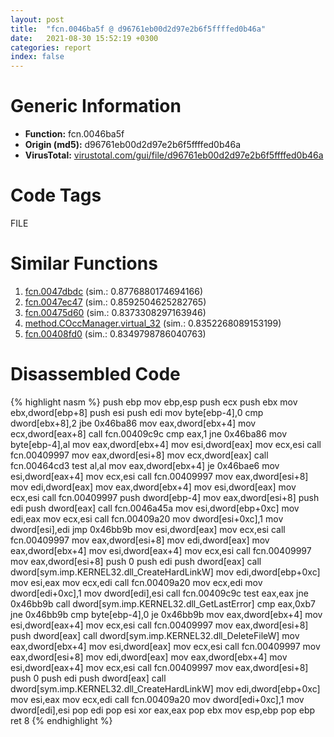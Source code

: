 ```yaml
---
layout: post
title:  "fcn.0046ba5f @ d96761eb00d2d97e2b6f5ffffed0b46a"
date:   2021-08-30 15:52:19 +0300
categories: report
index: false
---
```


# Generic Information
- **Function:** fcn.0046ba5f
- **Origin (md5):** d96761eb00d2d97e2b6f5ffffed0b46a
- **VirusTotal:** [virustotal.com/gui/file/d96761eb00d2d97e2b6f5ffffed0b46a][virustotal_ref]

# Code Tags
<span class="tag" id="FILE">FILE</span>


# Similar Functions

1. [fcn.0047dbdc][similar_1_ref] (sim.: 0.8776880174694166)
2. [fcn.0047ec47][similar_2_ref] (sim.: 0.8592504625282765)
3. [fcn.00475d60][similar_3_ref] (sim.: 0.8373308297163946)
4. [method.COccManager.virtual\_32][similar_4_ref] (sim.: 0.8352268089153199)
5. [fcn.00408fd0][similar_5_ref] (sim.: 0.8349798786040763)


# Disassembled Code

{% highlight nasm %}
push ebp
mov ebp,esp
push ecx
push ebx
mov ebx,dword[ebp+8]
push esi
push edi
mov byte[ebp-4],0
cmp dword[ebx+8],2
jbe 0x46ba86
mov eax,dword[ebx+4]
mov ecx,dword[eax+8]
call fcn.00409c9c
cmp eax,1
jne 0x46ba86
mov byte[ebp-4],al
mov eax,dword[ebx+4]
mov esi,dword[eax]
mov ecx,esi
call fcn.00409997
mov eax,dword[esi+8]
mov ecx,dword[eax]
call fcn.00464cd3
test al,al
mov eax,dword[ebx+4]
je 0x46bae6
mov esi,dword[eax+4]
mov ecx,esi
call fcn.00409997
mov eax,dword[esi+8]
mov edi,dword[eax]
mov eax,dword[ebx+4]
mov esi,dword[eax]
mov ecx,esi
call fcn.00409997
push dword[ebp-4]
mov eax,dword[esi+8]
push edi
push dword[eax]
call fcn.0046a45a
mov esi,dword[ebp+0xc]
mov edi,eax
mov ecx,esi
call fcn.00409a20
mov dword[esi+0xc],1
mov dword[esi],edi
jmp 0x46bb9b
mov esi,dword[eax]
mov ecx,esi
call fcn.00409997
mov eax,dword[esi+8]
mov edi,dword[eax]
mov eax,dword[ebx+4]
mov esi,dword[eax+4]
mov ecx,esi
call fcn.00409997
mov eax,dword[esi+8]
push 0
push edi
push dword[eax]
call dword[sym.imp.KERNEL32.dll_CreateHardLinkW]
mov edi,dword[ebp+0xc]
mov esi,eax
mov ecx,edi
call fcn.00409a20
mov ecx,edi
mov dword[edi+0xc],1
mov dword[edi],esi
call fcn.00409c9c
test eax,eax
jne 0x46bb9b
call dword[sym.imp.KERNEL32.dll_GetLastError]
cmp eax,0xb7
jne 0x46bb9b
cmp byte[ebp-4],0
je 0x46bb9b
mov eax,dword[ebx+4]
mov esi,dword[eax+4]
mov ecx,esi
call fcn.00409997
mov eax,dword[esi+8]
push dword[eax]
call dword[sym.imp.KERNEL32.dll_DeleteFileW]
mov eax,dword[ebx+4]
mov esi,dword[eax]
mov ecx,esi
call fcn.00409997
mov eax,dword[esi+8]
mov edi,dword[eax]
mov eax,dword[ebx+4]
mov esi,dword[eax+4]
mov ecx,esi
call fcn.00409997
mov eax,dword[esi+8]
push 0
push edi
push dword[eax]
call dword[sym.imp.KERNEL32.dll_CreateHardLinkW]
mov edi,dword[ebp+0xc]
mov esi,eax
mov ecx,edi
call fcn.00409a20
mov dword[edi+0xc],1
mov dword[edi],esi
pop edi
pop esi
xor eax,eax
pop ebx
mov esp,ebp
pop ebp
ret 8
{% endhighlight %}


[similar_1_ref]: /report/fcn.0047dbdc@d96761eb00d2d97e2b6f5ffffed0b46a
[similar_2_ref]: /report/fcn.0047ec47@d96761eb00d2d97e2b6f5ffffed0b46a
[similar_3_ref]: /report/fcn.00475d60@d96761eb00d2d97e2b6f5ffffed0b46a
[similar_4_ref]: /report/method.COccManager.virtual_32@59aef7c08025d70f84c85db2092fc99e
[similar_5_ref]: /report/fcn.00408fd0@065d95e046989885ac0aa05648eeda39
[virustotal_ref]: https://www.virustotal.com/gui/file/d96761eb00d2d97e2b6f5ffffed0b46a